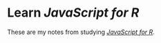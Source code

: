 
# Learn *JavaScript for R*

These are my notes from studying [*JavaScript for
R*](https://book.javascript-for-r.com/).
